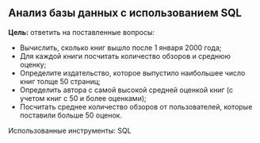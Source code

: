 ## Анализ базы данных с использованием SQL

**Цель:** ответить на поставленные вопросы:
- Вычислить, сколько книг вышло после 1 января 2000 года;
- Для каждой книги посчитать количество обзоров и среднюю оценку;
- Определите издательство, которое выпустило наибольшее число книг толще 50 страниц;
- Определить автора с самой высокой средней оценкой книг (с учетом книг с 50 и более оценками);
- Посчитать среднее количество обзоров от пользователей, которые поставили больше 50 оценок.

Использованные инструменты: SQL
